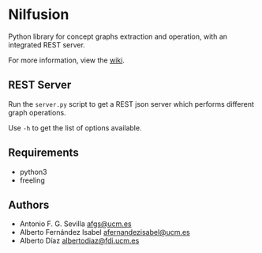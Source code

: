 Nilfusion
=========

Python library for concept graphs extraction and operation, with an integrated
REST server.

For more information, view the [wiki](https://gitlab.com/Nil102/nilfusion/wikis/home).


REST Server
-----------
Run the `server.py` script to get a REST json server which performs different
graph operations.

Use `-h` to get the list of options available.


Requirements
------------
- python3
- freeling


Authors
-------
- Antonio F. G. Sevilla <afgs@ucm.es>
- Alberto Fernández Isabel <afernandezisabel@ucm.es>
- Alberto Díaz <albertodiaz@fdi.ucm.es>
